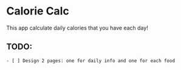 # Calorie Calc

This app calculate daily calories that you have each day!

## TODO:

    - [ ] Design 2 pages: one for daily info and one for each food
